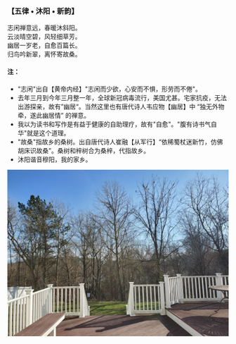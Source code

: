### 【五律 • 沐阳 • 新韵】
志闲禅意远，春暖沐斜阳。\
云淡晴空碧，风轻细草芳。\
幽居一岁老，自愈百篇长。\
归鸟吟新翠，离怀寄故桑。

#### 注：
- "志闲"出自【黄帝内经】"志闲而少欲，心安而不惧，形劳而不倦"。
- 去年三月到今年三月整一年，全球新冠病毒流行，美国尤甚。宅家抗疫，无法出游探亲，故有”幽居“。当然这里也有唐代诗人韦应物【幽居】中 “独无外物牵，遂此幽居情” 的禅意。
- 我以为读书和写作是有益于健康的自助理疗，故有"自愈"。"腹有诗书气自华"就是这个道理。
- "故桑"指故乡的桑树。出自唐代诗人崔融【从军行】“依稀蜀杖迷新竹，仿佛胡床识故桑”。桑树和梓树合为桑梓，代指故乡。
- 沐阳谐音穆阳，我的家乡。

![](01.jpg)
